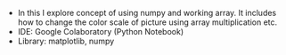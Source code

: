 <ul>
  <li>In this I explore concept of using numpy and working array. It includes how to change the color scale of picture using array multiplication etc.</li>
  <li>IDE: Google Colaboratory (Python Notebook)</li>
  <li>Library: matplotlib, numpy</li>
</ul>
